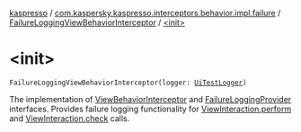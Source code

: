 [kaspresso](../../index.md) / [com.kaspersky.kaspresso.interceptors.behavior.impl.failure](../index.md) / [FailureLoggingViewBehaviorInterceptor](index.md) / [&lt;init&gt;](./-init-.md)

# &lt;init&gt;

`FailureLoggingViewBehaviorInterceptor(logger: `[`UiTestLogger`](../../com.kaspersky.kaspresso.logger/-ui-test-logger.md)`)`

The implementation of [ViewBehaviorInterceptor](../../com.kaspersky.kaspresso.interceptors.behavior/-view-behavior-interceptor.md) and [FailureLoggingProvider](../../com.kaspersky.kaspresso.failure/-failure-logging-provider/index.md) interfaces.
Provides failure logging functionality for [ViewInteraction.perform](#) and [ViewInteraction.check](#) calls.

